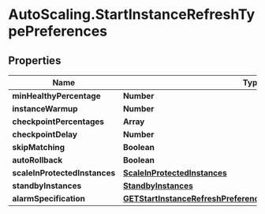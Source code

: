 # AutoScaling.StartInstanceRefreshTypePreferences

## Properties

Name | Type | Description | Notes
------------ | ------------- | ------------- | -------------
**minHealthyPercentage** | **Number** |  | [optional] 
**instanceWarmup** | **Number** |  | [optional] 
**checkpointPercentages** | **Array** |  | [optional] 
**checkpointDelay** | **Number** |  | [optional] 
**skipMatching** | **Boolean** |  | [optional] 
**autoRollback** | **Boolean** |  | [optional] 
**scaleInProtectedInstances** | [**ScaleInProtectedInstances**](ScaleInProtectedInstances.md) |  | [optional] 
**standbyInstances** | [**StandbyInstances**](StandbyInstances.md) |  | [optional] 
**alarmSpecification** | [**GETStartInstanceRefreshPreferencesParameterAlarmSpecification**](GETStartInstanceRefreshPreferencesParameterAlarmSpecification.md) |  | [optional] 


